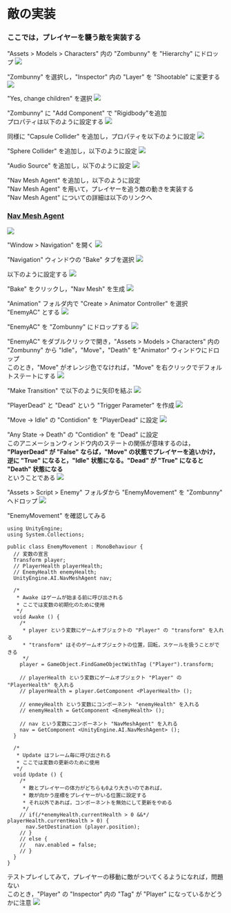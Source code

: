 # 敵の実装
### ここでは，プレイヤーを襲う敵を実装する

"Assets > Models > Characters" 内の "Zombunny" を "Hierarchy" にドロップ
<img src="../img/creating-Enemy/drop-Zombunny.png">

"Zombunny" を選択し，"Inspector" 内の "Layer" を "Shootable" に変更する
<img src="../img/creating-Enemy/Zombunny-layer-change.png">

"Yes, change children" を選択
<img src="../img/creating-Enemy/change-layer.png">

"Zombunny" に "Add Component" で "Rigidbody"を追加<br>
プロパティは以下のように設定する
<img src="../img/creating-Enemy/add-component-rigidbody.png">

同様に "Capsule Collider" を追加し，プロパティを以下のように設定
<img src="../img/creating-Enemy/add-component-capsule-collider.png">

"Sphere Collider" を追加し，以下のように設定
<img src="../img/creating-Enemy/add-component-sphere-collider.png">

"Audio Source" を追加し，以下のように設定
<img src="../img/creating-Enemy/add-component-audio-source.png">

"Nav Mesh Agent" を追加し，以下のように設定<br>
"Nav Mesh Agent" を用いて，プレイヤーを追う敵の動きを実装する<br>
"Nav Mesh Agent" についての詳細は以下のリンクへ
### [Nav Mesh Agent](https://docs.unity3d.com/ja/2017.3/Manual/nav-CreateNavMeshAgent.html)
<img src="../img/creating-Enemy/add-component-nav-mesh-agent.png">

"Window > Navigation" を開く
<img src="../img/creating-Enemy/window-navigation.png">

"Navigation" ウィンドウの "Bake" タブを選択
<img src="../img/creating-Enemy/bake-tab.png">

以下のように設定する
<img src="../img/creating-Enemy/bake-param.png">

"Bake" をクリックし，"Nav Mesh" を生成
<img src="../img/creating-Enemy/click-bake.png">

"Animation" フォルダ内で "Create > Animator Controller" を選択<br>
"EnemyAC" とする
<img src="../img/creating-Enemy/create-AC.png">

"EnemyAC" を "Zombunny" にドロップする
<img src="../img/creating-Enemy/drop-enemy-ac.png">

"EnemyAC" をダブルクリックで開き，"Assets > Models > Characters" 内の<br>
"Zombunny" から "Idle"，"Move"，"Death" を"Animator" ウィンドウにドロップ<br>
このとき，"Move" がオレンジ色でなければ，"Move" を右クリックでデフォルトステートにする
<img src="../img/creating-Enemy/drop-animations.png">

"Make Transition" で以下のように矢印を結ぶ
<img src="../img/creating-Enemy/make-transition.png">

"PlayerDead" と "Dead" という "Trigger Parameter" を作成
<img src="../img/creating-Enemy/make-animation-param.png">

"Move → Idle" の "Contidion" を "PlayerDead" に設定
<img src="../img/creating-Enemy/condition-playerdead.png">

"Any State → Death" の "Contidion" を "Dead" に設定<br>
このアニメーションウィンドウ内のステートの関係が意味するのは，<br>
**"PlayerDead" が "False" ならば，"Move" の状態でプレイヤーを追いかけ，逆に "True" になると，"Idle" 状態になる。"Dead" が "True" になると "Death" 状態になる**
<br>
ということである
<img src="../img/creating-Enemy/condition-dead.png">

"Assets > Script > Enemy" フォルダから "EnemyMovement" を "Zombunny" へドロップ
<img src="../img/creating-Enemy/drop-enemymovement.png">

"EnemyMovement" を確認してみる
```
using UnityEngine;
using System.Collections;

public class EnemyMovement : MonoBehaviour {
  // 変数の宣言
  Transform player;
  // PlayerHealth playerHealth;
  // EnemyHealth enemyHealth;
  UnityEngine.AI.NavMeshAgent nav;

  /*
   * Awake はゲームが始まる前に呼び出される
   * ここでは変数の初期化のために使用
   */
  void Awake () {
    /*
     * player という変数にゲームオブジェクトの "Player" の "transform" を入れる
     * "transform" はそのゲームオブジェクトの位置，回転，スケールを扱うことができる
     */
    player = GameObject.FindGameObjectWithTag ("Player").transform;

    // playerHealth という変数にゲームオブジェクト "Player" の "PlayerHealth" を入れる
    // playerHealth = player.GetComponent <PlayerHealth> ();

    // enmeyHealth という変数にコンポーネント "enemyHealth" を入れる
    // enemyHealth = GetComponent <EnemyHealth> ();

    // nav という変数にコンポーネント "NavMeshAgent" を入れる
    nav = GetComponent <UnityEngine.AI.NavMeshAgent> ();
  }

  /*
   * Update はフレーム毎に呼び出される
   * ここでは変数の更新のために使用
   */
  void Update () {
    /* 
     * 敵とプレイヤーの体力がどちらも0より大きいのであれば，
     * 敵が向かう座標をプレイヤーがいる位置に設定する
     * それ以外であれば，コンポーネントを無効にして更新をやめる
     */
    // if(/*enemyHealth.currentHealth > 0 &&*/ playerHealth.currentHealth > 0) {
      nav.SetDestination (player.position);
    // }
    // else {
    //   nav.enabled = false;
    // }
  }
}
```

テストプレイしてみて，プレイヤーの移動に敵がついてくるようになれば，問題ない<br>
このとき，"Player" の "Inspector" 内の "Tag" が "Player" になっているかどうかに注意
<img src="../img/creating-Enemy/test-play.png">
